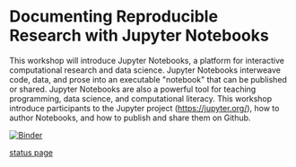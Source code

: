 # Documenting Reproducible Research with Jupyter Notebooks


This workshop will introduce Jupyter Notebooks, a platform for interactive computational research and data science. Jupyter Notebooks interweave code, data, and prose into an executable "notebook" that can be published or shared. Jupyter Notebooks are also a powerful tool for teaching programming, data science, and computational literacy. This workshop introduce participants to the Jupyter project (https://jupyter.org/), how to author Notebooks, and how to publish and share them on Github.

[![Binder](http://mybinder.org/badge.svg)](http://mybinder.org:/repo/dssatpitt/jupyter-workshop)


[status page](http://mybinder.org/status/dssatpitt/jupyter-workshop)
